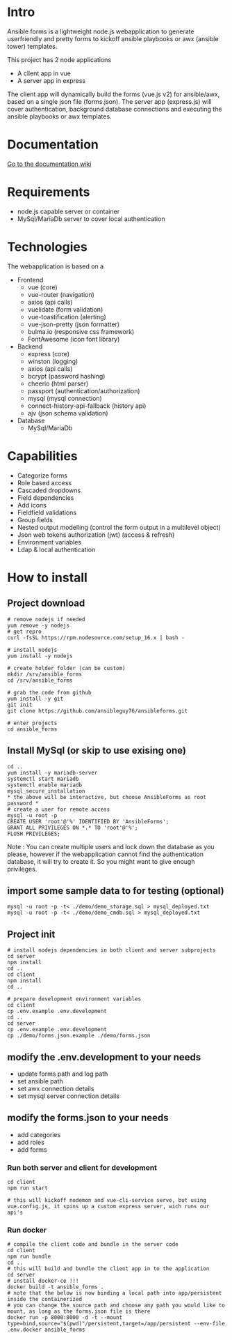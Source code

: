 # Intro
Ansible forms is a lightweight node.js webapplication to generate userfriendly and pretty forms to kickoff ansible playbooks or awx (ansible tower) templates.

This project has 2 node applications
- A client app in vue
- A server app in express

The client app will dynamically build the forms (vue.js v2) for ansible/awx, based on a single json file (forms.json).
The server app (express.js) will cover authentication, background database connections and executing the ansible playbooks or awx templates.
# Documentation
[Go to the documentation wiki](wiki "Wiki")

# Requirements
- node.js capable server or container
- MySql/MariaDb server to cover local authentication

# Technologies
The webapplication is based on a
- Frontend
  - vue (core)
  - vue-router (navigation)
  - axios (api calls)
  - vuelidate (form validation)
  - vue-toastification (alerting)
  - vue-json-pretty (json formatter)
  - bulma.io (responsive css framework)
  - FontAwesome (icon font library)
- Backend
  - express (core)
  - winston (logging)
  - axios (api calls)
  - bcrypt (password hashing)
  - cheerio (html parser)
  - passport (authentication/authorization)
  - mysql (mysql connection)
  - connect-history-api-fallback (history api)
  - ajv (json schema validation)
- Database
  - MySql/MariaDb
# Capabilities
- Categorize forms
- Role based access
- Cascaded dropdowns
- Field dependencies
- Add icons
- Fieldfield validations
- Group fields
- Nested output modelling (control the form output in a multilevel object)
- Json web tokens authorization (jwt) (access & refresh)
- Environment variables
- Ldap & local authentication
# How to install
## Project download
```
# remove nodejs if needed
yum remove -y nodejs
# get repro
curl -fsSL https://rpm.nodesource.com/setup_16.x | bash -

# install nodejs
yum install -y nodejs

# create holder folder (can be custom)
mkdir /srv/ansible_forms
cd /srv/ansible_forms

# grab the code from github
yum install -y git
‌‌git init
git clone https://github.com/ansibleguy76/ansibleforms.git

# enter projects
cd ansible_forms
```
## Install MySql (or skip to use exising one)
```
cd ..
yum install -y mariadb-server
systemctl start mariadb
systemctl enable mariadb
mysql_secure_installation
* the above will be interactive, but choose AnsibleForms as root password *
# create a user for remote access
mysql -u root -p
CREATE USER 'root'@'%' IDENTIFIED BY 'AnsibleForms';
GRANT ALL PRIVILEGES ON *.* TO 'root'@'%';
FLUSH PRIVILEGES;
```
Note : You can create multiple users and lock down the database as you please, however if the webapplication cannot find the authentication database, it will try to create it.  So you might want to give enough privileges.
## import some sample data to for testing (optional)
```
mysql -u root -p -t< ./demo/demo_storage.sql > mysql_deployed.txt
mysql -u root -p -t< ./demo/demo_cmdb.sql > mysql_deployed.txt
```
## Project init
```
# install nodejs dependencies in both client and server subprojects
cd server
npm install
cd ..
cd client
npm install
cd ..

# prepare development environment variables
cd client
cp .env.example .env.development
cd ..
cd server
cp .env.example .env.development
cp ./demo/forms.json.example ./demo/forms.json
```
## modify the .env.development to your needs
- update forms path and log path
- set ansible path
- set awx connection details
- set mysql server connection details

## modify the forms.json to your needs
- add categories
- add roles
- add forms

### Run both server and client for development
```
cd client
npm run start

# this will kickoff nodemon and vue-cli-service serve, but using vue.config.js, it spins up a custom express server, wich runs our api's
```

### Run docker
```
# compile the client code and bundle in the server code
cd client
npm run bundle
cd ..
# this will build and bundle the client app in to the application
cd server
# install docker-ce !!!
docker build -t ansible_forms .
# note that the below is now binding a local path into app/persistent inside the containerized
# you can change the source path and choose any path you would like to mount, as long as the forms.json file is there
docker run -p 8000:8000 -d -t --mount type=bind,source="$(pwd)"/persistent,target=/app/persistent --env-file .env.docker ansible_forms
```
